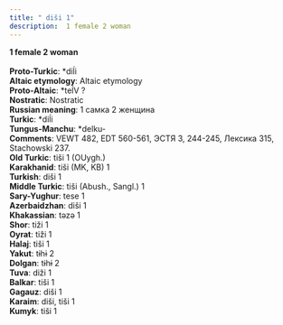 ```yaml
---
title: " diši 1"
description:  1 female 2 woman
---
```

<p data-pagefind-weight="0.5">
<strong> 1 female 2 woman</strong><br><br>
<strong>Proto-Turkic</strong>:  *diĺi<br>
<strong>Altaic etymology</strong>:  Altaic etymology<br>
<strong> Proto-Altaic</strong>:  *teĺV ?<br>
<strong>Nostratic</strong>:  Nostratic<br>
<strong>Russian meaning</strong>:  1 самка 2 женщина<br>
<strong>Turkic</strong>:  *diĺi<br>
<strong>Tungus-Manchu</strong>:  *delku-<br>
<strong>Comments</strong>:  VEWT 482, EDT 560-561, ЭСТЯ 3, 244-245, Лексика 315, Stachowski 237.<br>
<strong>Old Turkic</strong>:  tiši 1 (OUygh.)<br>
<strong>Karakhanid</strong>:  tiši (MK, KB) 1<br>
<strong>Turkish</strong>:  diši 1<br>
<strong>Middle Turkic</strong>:  tiši (Abush., Sangl.) 1<br>
<strong>Sary-Yughur</strong>:  tese 1<br>
<strong>Azerbaidzhan</strong>:  diši 1<br>
<strong>Khakassian</strong>:  tǝzǝ 1<br>
<strong>Shor</strong>:  tiži 1<br>
<strong>Oyrat</strong>:  tiži 1<br>
<strong>Halaj</strong>:  tiši 1<br>
<strong>Yakut</strong>:  tɨhɨ 2<br>
<strong>Dolgan</strong>:  tɨhɨ 2<br>
<strong>Tuva</strong>:  diži 1<br>
<strong>Balkar</strong>:  tiši 1<br>
<strong>Gagauz</strong>:  diši 1<br>
<strong>Karaim</strong>:  diši, tiši 1<br>
<strong>Kumyk</strong>:  tiši 1<br>

</p>
